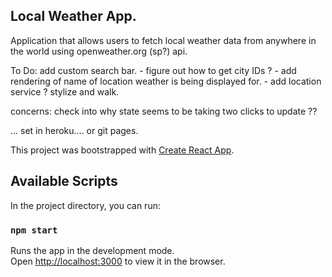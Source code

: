## Local Weather App.

Application that allows users to fetch local weather data from anywhere in the world using openweather.org (sp?) api.


To Do:
add custom search bar.
    - figure out how to get city IDs ?
    - add rendering of name of location weather is being displayed for.
    - add location service ? 
stylize and walk.

concerns:
check into why state seems to be taking two clicks to update ??

...
set in heroku.... or git pages.





This project was bootstrapped with [Create React App](https://github.com/facebook/create-react-app).

## Available Scripts

In the project directory, you can run:

### `npm start`

Runs the app in the development mode.<br />
Open [http://localhost:3000](http://localhost:3000) to view it in the browser.
